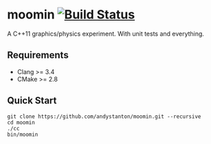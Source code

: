 # moomin [![Build Status](https://travis-ci.org/andystanton/moomin.svg?branch=master)](https://travis-ci.org/andystanton/moomin)

A C++11 graphics/physics experiment. With unit tests and everything.

## Requirements

- Clang >= 3.4
- CMake >= 2.8

## Quick Start

```
git clone https://github.com/andystanton/moomin.git --recursive
cd moomin
./cc
bin/moomin
```

